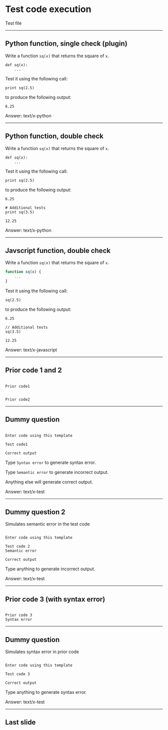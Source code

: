 <!--slidoc-defaults --pace=1,0,1 --features=assessment,grade_response -->
# Test code execution

Test file

<script>
var TestScripts = {};
TestScripts.basic = [
  ['-ready'],
  ['+loginPrompt', 0, 500, 'login'],
  ['+lateTokenPrompt', 0, 0, 'lateToken', ['none']],
  ['initSession', 0, 0, 'reset'],
  ['initSlideView', 2, 500, 'code', ['def sq(x):\n  return x**2\n']],
  ['answerTally', 3, 500, 'code', ['def sq(x):\n  return x**2\n']],
  ['answerTally', 0, 0, 'end']
  ];
Slidoc.enableTesting(Slidoc.getParameter('testscript')||'', TestScripts);
</script>

---

## Python function, single check (plugin)

Write a function `sq(x)` that returns the square of `x`.

```
def sq(x):
    ...

```

Test it using the following call:

```python_test
print sq(2.5)
```

to produce the following output:

```nb_output
6.25
```

Answer: text/x-python

---

## Python function, double check

Write a function `sq(x)` that returns the square of `x`.

```
def sq(x):
    ...

```

Test it using the following call:

```python_test
print sq(2.5)
```

to produce the following output:

```nb_output
6.25
```

```python_test
# Additional tests
print sq(3.5)
```

```nb_output
12.25
```

Answer: text/x-python

---

## Javscript function, double check

Write a function `sq(x)` that returns the square of `x`.

```javascript
function sq(x) {
    ...
}
```

Test it using the following call:

```javascript_test
sq(2.5)
```

to produce the following output:

```nb_output
6.25
```

```javascript_test
// Additional tests
sq(3.5)
```

```nb_output
12.25
```

Answer: text/x-javascript

---

## Prior code 1 and 2

```python_input

Prior code1

```

```python_input

Prior code2

```

---

## Dummy question


```

Enter code using this template

```

```python_test
Test code1
```

```nb_output
Correct output
```

Type `Syntax error` to generate syntax error. 

Type `Semantic error` to generate incorrect output.

Anything else will generate correct output.

Answer: text/x-test

---

## Dummy question 2

Simulates semantic error in the test code

```

Enter code using this template

```

```python_test
Test code 2
Semantic error
```

```nb_output
Correct output
```

Type anything to generate incorrect output.

Answer: text/x-test

---

## Prior code 3 (with syntax error)

```python_input

Prior code 3
Syntax error

```

---

## Dummy question

Simulates syntax error in prior code

```

Enter code using this template

```

```python_test
Test code 3
```

```nb_output
Correct output
```

Type anything to generate syntax error.

Answer: text/x-test

---

## Last slide

